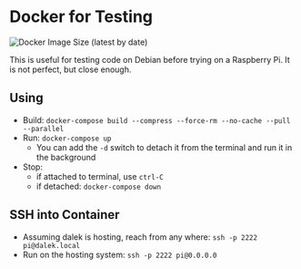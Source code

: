 
# Docker for Testing

![Docker Image Size (latest by date)](https://img.shields.io/docker/image-size/walchko/raspberrypi)

This is useful for testing code on Debian before trying on a 
Raspberry Pi. It is not perfect, but close enough.

## Using

- Build: `docker-compose build --compress --force-rm --no-cache --pull --parallel`
- Run: `docker-compose up`
    - You can add the `-d` switch to detach it from the terminal and run it in the background
- Stop: 
    - if attached to terminal, use `ctrl-C`
    - if detached: `docker-compose down`

## SSH into Container

- Assuming dalek is hosting, reach from any where: `ssh -p 2222 pi@dalek.local`
- Run on the hosting system: `ssh -p 2222 pi@0.0.0.0`
